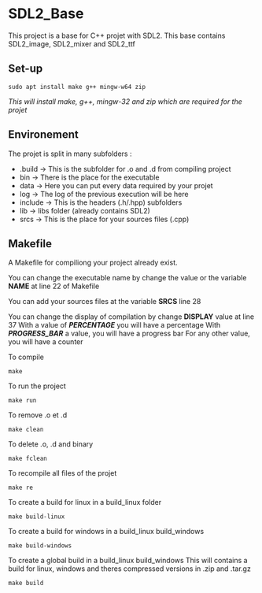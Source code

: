 # SDL2_Base
This project is a base for C++ projet with SDL2.
This base contains SDL2_image, SDL2_mixer and SDL2_ttf

## Set-up
```
sudo apt install make g++ mingw-w64 zip
```
*This will install make, g++, mingw-32 and zip which are required for the projet*

## Environement
The projet is split in many subfolders :
 - .build -> This is the subfolder for .o and .d from compiling project
 - bin -> There is the place for the executable
 - data -> Here you can put every data required by your projet
 - log -> The log of the previous execution will be here
 - include -> This is the headers (.h/.hpp) subfolders
 - lib -> libs folder (already contains SDL2)
 - srcs -> This is the place for your sources files (.cpp)

## Makefile
A Makefile for compiliong your project already exist.

You can change the executable name by change the value or the variable **NAME** at line 22 of Makefile

You can add your sources files at the variable **SRCS** line 28

You can change the display of compilation by change **DISPLAY** value at line 37
With a value of ***PERCENTAGE*** you will have a percentage
With ***PROGRESS_BAR*** a value, you will have a progress bar
For any other value, you will have a counter

To compile
```
make
```

To run the project
```
make run
```

To remove .o et .d
```
make clean
```

To delete .o, .d and binary
```
make fclean
```

To recompile all files of the projet
```
make re
```

To create a build for linux in a build_linux folder
```
make build-linux
```

To create a build for windows in a build_linux build_windows
```
make build-windows
```

To create a global build in a build_linux build_windows
This will contains a build for linux, windows and theres compressed versions in .zip and .tar.gz
```
make build
```
